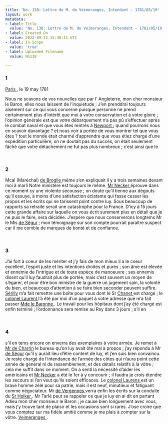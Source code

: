 ```yaml
---
title: 'No. 138: Lettre de M. de Veimeranges, Intendant - 1781/05/19'
layout: work
metadata:
- label: Title
  value: 'No. 138: Lettre de M. de Veimeranges, Intendant - 1781/05/19'
- label: Created On
  value: 2022-09-22 15:40:11 UTC
- label: In Scope
  value: 'true'
- label: Uploaded Filename
  value: No138

---
```

<div class="pages">
<div id="page-32573050">
<h3><a name="page-32573050">1</a></h3>
<div class="page-content">
<p><a href="../subjects/32163017.html" title="Paris, France"> Paris </a>, le 19 may 1781</p>
<p>Nous ne scavons de vos nouvelles que par <span class="line-break"> </span>l’ Angleterre, mon cher monsieur le Baron, <span class="line-break"> </span>elles nous laissent de l’inquiétude ; <span class="line-break"> </span>J’en prenddrai toujours aisément sur ce qui <span class="line-break"> </span>vous concerne puisque personne ne <span class="line-break"> </span>prend certainement plus d’intérêt que <span class="line-break"> </span>moi à votre conservation et à votre <span class="line-break"> </span>gloire ; l’opinion générale est que <span class="line-break"> </span>votre débarquement n’a pas pû s’effectuer <span class="line-break"> </span>après le combat naval et que vous <span class="line-break"> </span>ètes rentrés à <a href="../subjects/32162914.html" title="Newport, Rhode Island"> Newport </a> ; quand <span class="line-break"> </span>pourrons nous en scavoir davantage ? <span class="line-break"> </span>et nous voir à portée de vous montrer <span class="line-break"> </span>tel que vous êtes ? tout le monde <span class="line-break"> </span>était charmé d’apprendre que vous <span class="line-break"> </span>étiez chargé d’une expédition <span class="line-break"> </span>particulière, on ne doutait pas du <span class="line-break"> </span>succès, on était seulement fâché que <span class="line-break"> </span>votre détachement ne fut pas plus <span class="line-break"> </span>nombreux ; c’est ainsi que le </p>
</div>
</div>
<br />
<div id="page-32573051">
<h3><a name="page-32573051">2</a></h3>
<div class="page-content">
<p>Mcal (Maréchal) <a href="../subjects/32163030.html" title="Victor François de Broglie, 2nd Duke of Broglie; 1718-1804"> de Broglie </a> même s’en <span class="line-break"> </span>expliquait il y a trois semaines <span class="line-break"> </span>devant moi à marli <span class="line-break"> </span>Notre ministère est toujours le <span class="line-break"> </span>même. <a href="../subjects/32166529.html" title="Jacques Necker; 1732-1804"> Mr Necker </a> éprouve dans <span class="line-break"> </span>ce moment cy une violente <span class="line-break"> </span>secousse ; on doute qu’il tienne aux <span class="line-break"> </span>dégouts qu’il essuye, à moins d’une <span class="line-break"> </span>satisfaction éclatante qui fasse <span class="line-break"> </span>cesser les propos et les écrits qui ne <span class="line-break"> </span>tarissent point contre luy. Sous <span class="line-break"> </span>beaucoup de rapports sa retraite <span class="line-break"> </span>serait une catastrophe pour la <span class="line-break"> </span>France. D’icy à 15 jours cette grande <span class="line-break"> </span>affaire sur laquelle on vous écrit <span class="line-break"> </span>surement plus en détail que je ne<span class="line-break"> </span>puis le faire, sera décidée. <span class="line-break"> </span>J’espère que nous conserverons longtems <span class="line-break"> </span>Mr le Mis <a href="../subjects/32163075.html" title="Philippe Henri, marquis de Ségur; 1724-1801">de Ségur</a> ; mon témoignage <span class="line-break"> </span>sur son compte pourrait paraître <span class="line-break"> </span>suspect car il me comble de <span class="line-break"> </span>marques de bonté et de confiance. </p>
</div>
</div>
<br />
<div id="page-32573052">
<h3><a name="page-32573052">3</a></h3>
<div class="page-content">
<p>J’ai fort à coeur de les mériter et j’y <span class="line-break"> </span>fais de mon mieux  il a le coeur <span class="line-break"> </span>excellent, l’esprit juste et les <span class="line-break"> </span>intentions droites et pures ; son âme <span class="line-break"> </span>est élevée et ennemie de l’intrigue <span class="line-break"> </span>et de toute espèce de manoeuvre ; ses <span class="line-break"> </span>ennemis disent qu’il luy faudrait <span class="line-break"> </span>plus de portée, mais c’est souvent <span class="line-break"> </span>un moyen de s’égarer, et pour <span class="line-break"> </span>être bon ministre de la guerre <span class="line-break"> </span>un jugement sain, la volonté <span class="line-break"> </span>du bien, et beaucoup d’attention à <span class="line-break"> </span>se faire bien seconder peuvent <span class="line-break"> </span>suffire. <span class="line-break"> </span><a href="../subjects/32163019.html" title=" Sérilly"> Sérilly</a> m’a fait remettre une <span class="line-break"> </span>boîte pour vous dont le Sr  <a href="../subjects/32163032.html" title=" Chanet "> Chanet </a> <span class="line-break"> </span>est chargé ; le <a href="../subjects/32163036.html" title="John Laurens; 1752-1782"> colonel Laurent </a> <span class="line-break"> </span>l’a été par moi d’un paquet <span class="line-break"> </span>à votre adresse que m’a fait <span class="line-break"> </span>passer <a href="../subjects/32163034.html" title=" Gabrielle Marguerite de Bourdon; 1737-1804"> Mde le Baronne </a>. <span class="line-break"> </span>Le travail pour les hôpitaux dont j’ay été <span class="line-break"> </span>chargé est enfin terminé ; l’ordonnance sera <span class="line-break"> </span>remise au Roy dans 3 jours ; s’il en </p>
</div>
</div>
<br />
<div id="page-32573053">
<h3><a name="page-32573053">4</a></h3>
<div class="page-content">
<p>s’il en tems encore on enverra des <span class="line-break"> </span>exemplaires à votre armée. Je <span class="line-break"> </span>remet à <a href="../subjects/32163035.html" title=" Mr de Charrin"> Mr de Charrin</a> le bureau <span class="line-break"> </span>qu’on luy avait ôté mal à propos ; <span class="line-break"> </span>j’ay répondu à Mr <a href="../subjects/32163075.html" title="Philippe Henri, marquis de Ségur; 1724-1801">de Ségur</a> qu’il y <span class="line-break"> </span>aurait lieu d’être content de luy, <span class="line-break"> </span>et j’en suis bien convaincu. <span class="line-break"> </span>Je reste chargé de l’intendance de <span class="line-break"> </span>l’armée des côtes qui n’aura point <span class="line-break"> </span>cette année de général ni de <span class="line-break"> </span>rassemblement, et des détails <span class="line-break"> </span>relatifs à la vôtre ; cela me <span class="line-break"> </span>suffit dans ce moment. <span class="line-break"> </span>On a senti la nécessité d’aider <span class="line-break"> </span>les américains et <a href="../subjects/32166529.html" title="Jacques Necker; 1732-1804"> Mr Necker</a> a <span class="line-break"> </span>été le 1er à y concourir ; il faudra <span class="line-break"> </span>je crois étendre les secours si l’on veut qu’ils soient efficaces. Le <span class="line-break"> </span><a href="../subjects/32163036.html" title="John Laurens; 1752-1782"> colonel Laurens </a>  est un brave homme <span class="line-break"> </span>zélé pour sa patrie, mais il est <span class="line-break"> </span>neuf, minutieux et fatiguant <span class="line-break"> </span>comme négociateur. <span class="line-break"> </span>Mr <a href="../subjects/32163037.html" title="Charles Gravier de Vergennes; 1719-1787"> de Vergennes </a> verra enfin les écrits <span class="line-break"> </span>sur la conduite du <a href="../subjects/32163038.html" title=" Sr Holker "> Sr Holker </a>. Mr <span class="line-break"> </span>Tarlé peut se rappeler ce que je luy <span class="line-break"> </span>en ai dit en partant Adieu mon <span class="line-break"> </span>cher monsieur le Baron ; je cause bien longuement <span class="line-break"> </span>avec vous, mais j’y trouve tant de plaisir et les <span class="line-break"> </span>occasions sont si rares. J’ose croire que vous <span class="line-break"> </span>comptez sur ma fidèle amitié comme je me plais à compter sur la vôtre. <span class="line-break"> </span><a href="../subjects/32163039.html" title="Gabriel-Claude Palteau de Veimerange; 1738-1794"> Veimeranges </a>. </p>
</div>
</div>
<br />
</div>

